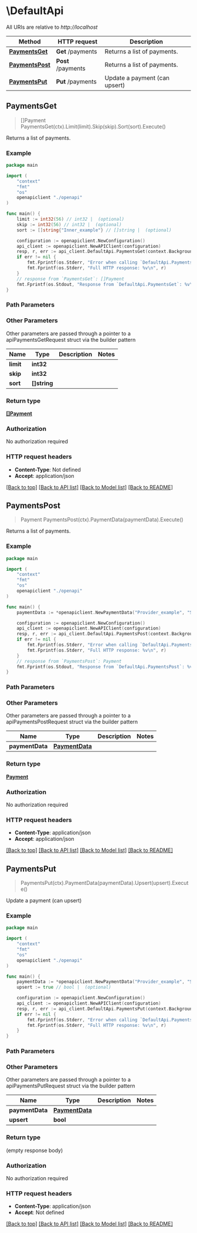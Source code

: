 # \DefaultApi

All URIs are relative to *http://localhost*

Method | HTTP request | Description
------------- | ------------- | -------------
[**PaymentsGet**](DefaultApi.md#PaymentsGet) | **Get** /payments | Returns a list of payments.
[**PaymentsPost**](DefaultApi.md#PaymentsPost) | **Post** /payments | Returns a list of payments.
[**PaymentsPut**](DefaultApi.md#PaymentsPut) | **Put** /payments | Update a payment (can upsert)



## PaymentsGet

> []Payment PaymentsGet(ctx).Limit(limit).Skip(skip).Sort(sort).Execute()

Returns a list of payments.

### Example

```go
package main

import (
    "context"
    "fmt"
    "os"
    openapiclient "./openapi"
)

func main() {
    limit := int32(56) // int32 |  (optional)
    skip := int32(56) // int32 |  (optional)
    sort := []string{"Inner_example"} // []string |  (optional)

    configuration := openapiclient.NewConfiguration()
    api_client := openapiclient.NewAPIClient(configuration)
    resp, r, err := api_client.DefaultApi.PaymentsGet(context.Background()).Limit(limit).Skip(skip).Sort(sort).Execute()
    if err != nil {
        fmt.Fprintf(os.Stderr, "Error when calling `DefaultApi.PaymentsGet``: %v\n", err)
        fmt.Fprintf(os.Stderr, "Full HTTP response: %v\n", r)
    }
    // response from `PaymentsGet`: []Payment
    fmt.Fprintf(os.Stdout, "Response from `DefaultApi.PaymentsGet`: %v\n", resp)
}
```

### Path Parameters



### Other Parameters

Other parameters are passed through a pointer to a apiPaymentsGetRequest struct via the builder pattern


Name | Type | Description  | Notes
------------- | ------------- | ------------- | -------------
 **limit** | **int32** |  | 
 **skip** | **int32** |  | 
 **sort** | **[]string** |  | 

### Return type

[**[]Payment**](Payment.md)

### Authorization

No authorization required

### HTTP request headers

- **Content-Type**: Not defined
- **Accept**: application/json

[[Back to top]](#) [[Back to API list]](../README.md#documentation-for-api-endpoints)
[[Back to Model list]](../README.md#documentation-for-models)
[[Back to README]](../README.md)


## PaymentsPost

> Payment PaymentsPost(ctx).PaymentData(paymentData).Execute()

Returns a list of payments.

### Example

```go
package main

import (
    "context"
    "fmt"
    "os"
    openapiclient "./openapi"
)

func main() {
    paymentData := *openapiclient.NewPaymentData("Provider_example", "Status_example", *openapiclient.NewPaymentDataValue(int32(123), "Asset_example"), "Date_example") // PaymentData | 

    configuration := openapiclient.NewConfiguration()
    api_client := openapiclient.NewAPIClient(configuration)
    resp, r, err := api_client.DefaultApi.PaymentsPost(context.Background()).PaymentData(paymentData).Execute()
    if err != nil {
        fmt.Fprintf(os.Stderr, "Error when calling `DefaultApi.PaymentsPost``: %v\n", err)
        fmt.Fprintf(os.Stderr, "Full HTTP response: %v\n", r)
    }
    // response from `PaymentsPost`: Payment
    fmt.Fprintf(os.Stdout, "Response from `DefaultApi.PaymentsPost`: %v\n", resp)
}
```

### Path Parameters



### Other Parameters

Other parameters are passed through a pointer to a apiPaymentsPostRequest struct via the builder pattern


Name | Type | Description  | Notes
------------- | ------------- | ------------- | -------------
 **paymentData** | [**PaymentData**](PaymentData.md) |  | 

### Return type

[**Payment**](Payment.md)

### Authorization

No authorization required

### HTTP request headers

- **Content-Type**: application/json
- **Accept**: application/json

[[Back to top]](#) [[Back to API list]](../README.md#documentation-for-api-endpoints)
[[Back to Model list]](../README.md#documentation-for-models)
[[Back to README]](../README.md)


## PaymentsPut

> PaymentsPut(ctx).PaymentData(paymentData).Upsert(upsert).Execute()

Update a payment (can upsert)

### Example

```go
package main

import (
    "context"
    "fmt"
    "os"
    openapiclient "./openapi"
)

func main() {
    paymentData := *openapiclient.NewPaymentData("Provider_example", "Status_example", *openapiclient.NewPaymentDataValue(int32(123), "Asset_example"), "Date_example") // PaymentData | 
    upsert := true // bool |  (optional)

    configuration := openapiclient.NewConfiguration()
    api_client := openapiclient.NewAPIClient(configuration)
    resp, r, err := api_client.DefaultApi.PaymentsPut(context.Background()).PaymentData(paymentData).Upsert(upsert).Execute()
    if err != nil {
        fmt.Fprintf(os.Stderr, "Error when calling `DefaultApi.PaymentsPut``: %v\n", err)
        fmt.Fprintf(os.Stderr, "Full HTTP response: %v\n", r)
    }
}
```

### Path Parameters



### Other Parameters

Other parameters are passed through a pointer to a apiPaymentsPutRequest struct via the builder pattern


Name | Type | Description  | Notes
------------- | ------------- | ------------- | -------------
 **paymentData** | [**PaymentData**](PaymentData.md) |  | 
 **upsert** | **bool** |  | 

### Return type

 (empty response body)

### Authorization

No authorization required

### HTTP request headers

- **Content-Type**: application/json
- **Accept**: Not defined

[[Back to top]](#) [[Back to API list]](../README.md#documentation-for-api-endpoints)
[[Back to Model list]](../README.md#documentation-for-models)
[[Back to README]](../README.md)


